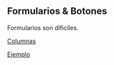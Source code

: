 ## Formularios & Botones

Formularios son dificiles.

[Columnas](/ex/gridlayout.html)

[Ejemplo](/ex/gridsample.html)
